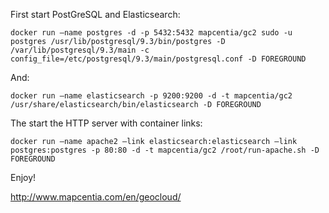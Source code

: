 First start PostGreSQL and Elasticsearch:

```docker run –name postgres -d -p 5432:5432 mapcentia/gc2 sudo -u postgres /usr/lib/postgresql/9.3/bin/postgres -D /var/lib/postgresql/9.3/main -c config_file=/etc/postgresql/9.3/main/postgresql.conf -D FOREGROUND```

And:

```docker run –name elasticsearch -p 9200:9200 -d -t mapcentia/gc2 /usr/share/elasticsearch/bin/elasticsearch -D FOREGROUND```

The start the HTTP server with container links:

```docker run –name apache2 –link elasticsearch:elasticsearch –link postgres:postgres -p 80:80 -d -t mapcentia/gc2 /root/run-apache.sh -D FOREGROUND```

Enjoy!

[logo]:http://www.mapcentia.com/images/__od/863/mapcentialogo.png

http://www.mapcentia.com/en/geocloud/